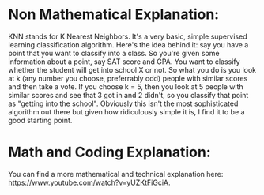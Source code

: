 # Non Mathematical Explanation: 
KNN stands for K Nearest Neighbors. It's a very basic, simple supervised learning classification algorithm. Here's the idea behind it: say you have a point that you want to classify into a class. So you're given some information about a point, say SAT score and GPA. You want to classify whether the student will get into school X or not. So what you do is you look at k (any number you choose, preferrably odd) people with similar scores and then take a vote. If you choose k = 5, then you look at 5 people with similar scores and see that 3 got in and 2 didn't, so you classify that point as "getting into the school". Obviously this isn't the most sophisticated algorithm out there but given how ridiculously simple it is, I find it to be a good starting point. 

# Math and Coding Explanation:
You can find a more mathematical and technical explanation here: https://www.youtube.com/watch?v=yUZKtFiGciA. 

